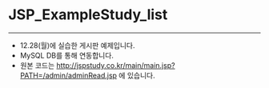 # JSP_ExampleStudy_list
-------------------------------------
- 12.28(월)에 실습한 게시판 예제입니다.
- MySQL DB를 통해 연동합니다.
- 원본 코드는 http://jspstudy.co.kr/main/main.jsp?PATH=/admin/adminRead.jsp 에 있습니다.
